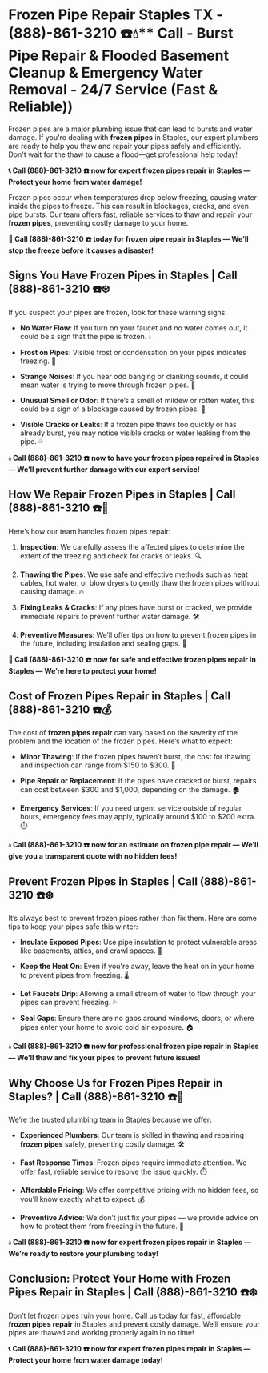 # Frozen Pipe Repair Staples TX - (888)-861-3210 ☎️💧** Call - Burst Pipe Repair & Flooded Basement Cleanup & Emergency Water Removal - 24/7 Service (Fast & Reliable))

Frozen pipes are a major plumbing issue that can lead to bursts and water damage. If you're dealing with **frozen pipes** in Staples, our expert plumbers are ready to help you thaw and repair your pipes safely and efficiently. Don't wait for the thaw to cause a flood—get professional help today!

**📞 Call (888)-861-3210 ☎️ now for expert frozen pipes repair in Staples — Protect your home from water damage!**

Frozen pipes occur when temperatures drop below freezing, causing water inside the pipes to freeze. This can result in blockages, cracks, and even pipe bursts. Our team offers fast, reliable services to thaw and repair your **frozen pipes**, preventing costly damage to your home.

**🚨 Call (888)-861-3210 ☎️ today for frozen pipe repair in Staples — We’ll stop the freeze before it causes a disaster!**

## **Signs You Have Frozen Pipes in Staples | Call (888)-861-3210 ☎️❄️**

If you suspect your pipes are frozen, look for these warning signs:

- **No Water Flow**: If you turn on your faucet and no water comes out, it could be a sign that the pipe is frozen. 💧
- **Frost on Pipes**: Visible frost or condensation on your pipes indicates freezing. 🥶
- **Strange Noises**: If you hear odd banging or clanking sounds, it could mean water is trying to move through frozen pipes. 🔨
- **Unusual Smell or Odor**: If there’s a smell of mildew or rotten water, this could be a sign of a blockage caused by frozen pipes. 🦠
- **Visible Cracks or Leaks**: If a frozen pipe thaws too quickly or has already burst, you may notice visible cracks or water leaking from the pipe. 💦

**💧 Call (888)-861-3210 ☎️ now to have your frozen pipes repaired in Staples — We’ll prevent further damage with our expert service!**

## **How We Repair Frozen Pipes in Staples | Call (888)-861-3210 ☎️🔧**

Here’s how our team handles frozen pipes repair:

1. **Inspection**: We carefully assess the affected pipes to determine the extent of the freezing and check for cracks or leaks. 🔍
2. **Thawing the Pipes**: We use safe and effective methods such as heat cables, hot water, or blow dryers to gently thaw the frozen pipes without causing damage. 🔥
3. **Fixing Leaks & Cracks**: If any pipes have burst or cracked, we provide immediate repairs to prevent further water damage. 🛠️
4. **Preventive Measures**: We’ll offer tips on how to prevent frozen pipes in the future, including insulation and sealing gaps. 🏡

**🚨 Call (888)-861-3210 ☎️ now for safe and effective frozen pipes repair in Staples — We’re here to protect your home!**

## **Cost of Frozen Pipes Repair in Staples | Call (888)-861-3210 ☎️💰**

The cost of **frozen pipes repair** can vary based on the severity of the problem and the location of the frozen pipes. Here’s what to expect:

- **Minor Thawing**: If the frozen pipes haven’t burst, the cost for thawing and inspection can range from $150 to $300. 💸
- **Pipe Repair or Replacement**: If the pipes have cracked or burst, repairs can cost between $300 and $1,000, depending on the damage. 🏚️
- **Emergency Services**: If you need urgent service outside of regular hours, emergency fees may apply, typically around $100 to $200 extra. ⏱️

**💧 Call (888)-861-3210 ☎️ now for an estimate on frozen pipe repair — We’ll give you a transparent quote with no hidden fees!**

## **Prevent Frozen Pipes in Staples | Call (888)-861-3210 ☎️❄️**

It’s always best to prevent frozen pipes rather than fix them. Here are some tips to keep your pipes safe this winter:

- **Insulate Exposed Pipes**: Use pipe insulation to protect vulnerable areas like basements, attics, and crawl spaces. 🧣
- **Keep the Heat On**: Even if you're away, leave the heat on in your home to prevent pipes from freezing. 🌡️
- **Let Faucets Drip**: Allowing a small stream of water to flow through your pipes can prevent freezing. 💦
- **Seal Gaps**: Ensure there are no gaps around windows, doors, or where pipes enter your home to avoid cold air exposure. 🏠

**💧 Call (888)-861-3210 ☎️ now for professional frozen pipe repair in Staples — We’ll thaw and fix your pipes to prevent future issues!**

## **Why Choose Us for Frozen Pipes Repair in Staples? | Call (888)-861-3210 ☎️🌟**

We’re the trusted plumbing team in Staples because we offer:

- **Experienced Plumbers**: Our team is skilled in thawing and repairing **frozen pipes** safely, preventing costly damage. 🛠️
- **Fast Response Times**: Frozen pipes require immediate attention. We offer fast, reliable service to resolve the issue quickly. ⏱️
- **Affordable Pricing**: We offer competitive pricing with no hidden fees, so you’ll know exactly what to expect. 💰
- **Preventive Advice**: We don’t just fix your pipes — we provide advice on how to protect them from freezing in the future. 🏡

**💧 Call (888)-861-3210 ☎️ now for expert frozen pipes repair in Staples — We’re ready to restore your plumbing today!**

## **Conclusion: Protect Your Home with Frozen Pipes Repair in Staples | Call (888)-861-3210 ☎️❄️**

Don’t let frozen pipes ruin your home. Call us today for fast, affordable **frozen pipes repair** in Staples and prevent costly damage. We’ll ensure your pipes are thawed and working properly again in no time!

**📞 Call (888)-861-3210 ☎️ now for expert frozen pipes repair in Staples — Protect your home from water damage today!**
